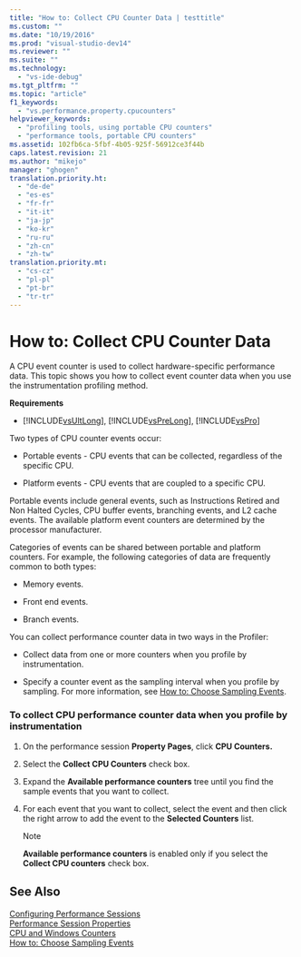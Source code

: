 ```yaml
---
title: "How to: Collect CPU Counter Data | testtitle"
ms.custom: ""
ms.date: "10/19/2016"
ms.prod: "visual-studio-dev14"
ms.reviewer: ""
ms.suite: ""
ms.technology: 
  - "vs-ide-debug"
ms.tgt_pltfrm: ""
ms.topic: "article"
f1_keywords: 
  - "vs.performance.property.cpucounters"
helpviewer_keywords: 
  - "profiling tools, using portable CPU counters"
  - "performance tools, portable CPU counters"
ms.assetid: 102fb6ca-5fbf-4b05-925f-56912ce3f44b
caps.latest.revision: 21
ms.author: "mikejo"
manager: "ghogen"
translation.priority.ht: 
  - "de-de"
  - "es-es"
  - "fr-fr"
  - "it-it"
  - "ja-jp"
  - "ko-kr"
  - "ru-ru"
  - "zh-cn"
  - "zh-tw"
translation.priority.mt: 
  - "cs-cz"
  - "pl-pl"
  - "pt-br"
  - "tr-tr"
---
```

# How to: Collect CPU Counter Data
A CPU event counter is used to collect hardware-specific performance data. This topic shows you how to collect event counter data when you use the instrumentation profiling method.  
  
 **Requirements**  
  
-   [!INCLUDE[vsUltLong](../code-quality/includes/vsultlong_md.md)], [!INCLUDE[vsPreLong](../code-quality/includes/vsprelong_md.md)], [!INCLUDE[vsPro](../code-quality/includes/vspro_md.md)]  
  
 Two types of CPU counter events occur:  
  
-   Portable events - CPU events that can be collected, regardless of the specific CPU.  
  
-   Platform events - CPU events that are coupled to a specific CPU.  
  
 Portable events include general events, such as Instructions Retired and Non Halted Cycles, CPU buffer events, branching events, and L2 cache events. The available platform event counters are determined by the processor manufacturer.  
  
 Categories of events can be shared between portable and platform counters. For example, the following categories of data are frequently common to both types:  
  
-   Memory events.  
  
-   Front end events.  
  
-   Branch events.  
  
 You can collect performance counter data in two ways in the Profiler:  
  
-   Collect data from one or more counters when you profile by instrumentation.  
  
-   Specify a counter event as the sampling interval when you profile by sampling. For more information, see [How to: Choose Sampling Events](../profiling/how-to--choose-sampling-events.md).  
  
### To collect CPU performance counter data when you profile by instrumentation  
  
1.  On the performance session **Property Pages**, click **CPU Counters.**  
  
2.  Select the **Collect CPU Counters** check box.  
  
3.  Expand the **Available performance counters** tree until you find the sample events that you want to collect.  
  
4.  For each event that you want to collect, select the event and then click the right arrow to add the event to the **Selected Counters** list.  
  
    > [!NOTE]
    >  **Available performance counters** is enabled only if you select the **Collect CPU counters** check box.  
  
## See Also  
 [Configuring Performance Sessions](../profiling/configuring-performance-sessions.md)   
 [Performance Session Properties](../profiling/performance-session-properties.md)   
 [CPU and Windows Counters](../profiling/cpu-and-windows-counters.md)   
 [How to: Choose Sampling Events](../profiling/how-to--choose-sampling-events.md)